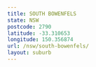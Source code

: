 ```yaml
---
title: SOUTH BOWENFELS
state: NSW
postcode: 2790
latitude: -33.310653
longitude: 150.356874
url: /nsw/south-bowenfels/
layout: suburb
---
```

